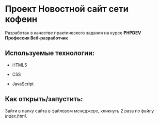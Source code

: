 # Проект Новостной сайт сети кофеин

Разработан в качестве практического задания на курсе **PHPDEV Профессия Веб-разработчик**

## Используемые технологии:

* HTML5

* CSS

* JavaScript 

## Как открыть/запустить:

Зайти в папку сайта в файловом менеджере, кликнуть 2 раза по файлу *index.html*.